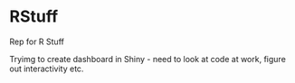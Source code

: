 # RStuff
Rep for R Stuff

Tryimg to create dashboard in Shiny - need to look at code at work, figure out interactivity etc.
